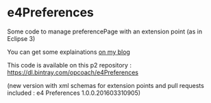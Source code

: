 e4Preferences
=============

Some code to manage preferencePage with an extension point (as in Eclipse 3)

You can get some explainations <a href="http://www.opcoach.com/en/managing-preference-pages-with-eclipse-4/">on my blog</a>

This code is available on this p2 repository : https://dl.bintray.com/opcoach/e4Preferences

(new version with xml schemas for extension points and pull requests included :  e4 Preferences	1.0.0.201603310905)
